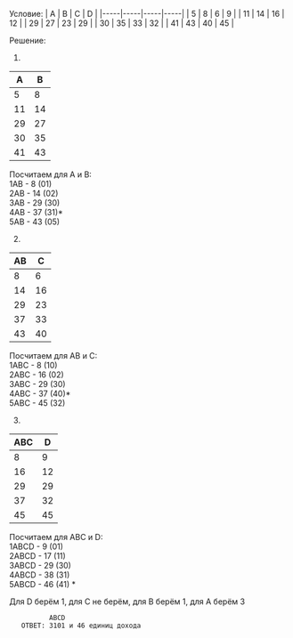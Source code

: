 ﻿Условие:
| A   | B   | C   | D   |
|-----|-----|-----|-----|
| 5   | 8   | 6   | 9   |
| 11  | 14  | 16  | 12  |
| 29  | 27  | 23  | 29  |
| 30  | 35  | 33  | 32  |
| 41  | 43  | 40  | 45  |

Решение:

1) 
| A  | B  |  
|----|----|
| 5  | 8  |
| 11 | 14 |
| 29 | 27 | 
| 30 | 35 | 
| 41 | 43 |

Посчитаем для A и B:    
1AB - 8 (01)    
2AB - 14 (02)   
3AB - 29 (30)   
4AB - 37 (31)*  
5AB - 43 (05)

2)
| AB  | C  |  
|----|----|
| 8  | 6  |
| 14 | 16 |
| 29 | 23 | 
| 37 | 33 | 
| 43 | 40 |

Посчитаем для AB и C:   
1ABC - 8 (10)   
2ABC - 16 (02)  
3ABC - 29 (30)  
4ABC - 37 (40)*  
5ABC - 45 (32)  

3)
| ABC  | D  |  
|----|----|
| 8  | 9  |
| 16 | 12 |
| 29 | 29 | 
| 37 | 32 | 
| 45 | 45 |

Посчитаем для ABC и D:  
1ABCD - 9 (01)  
2ABCD - 17 (11)     
3ABCD - 29 (30)     
4ABCD - 38 (31)     
5ABCD - 46 (41) *

Для D берём 1, для C не берём, для B берём 1, для A берём 3

              ABCD
       ОТВЕТ: 3101 и 46 единиц дохода

